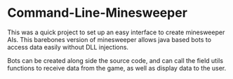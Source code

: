 # Command-Line-Minesweeper

This was a quick project to set up an easy interface to create minesweeper AIs. This barebones version of minesweeper allows java
based bots to access data easily without DLL injections.

Bots can be created along side the source code, and can call the field utils functions to receive data from the game, as well as
display data to the user.
